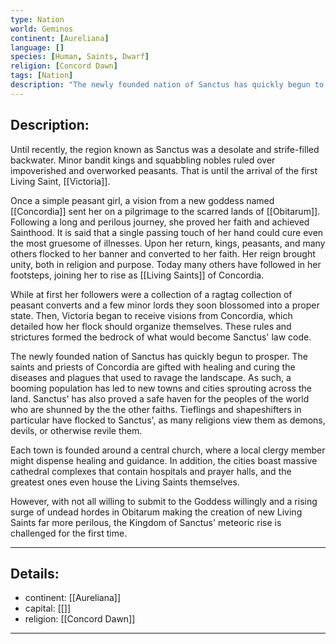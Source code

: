 ```yaml
---
type: Nation
world: Geminos
continent: [Aureliana]
language: []
species: [Human, Saints, Dwarf]
religion: [Concord Dawn]
tags: [Nation]
description: "The newly founded nation of Sanctus has quickly begun to prosper. The saints and priests of Concordia are gifted with healing and curing the diseases and plagues that used to ravage the landscape. As such, a booming population has led to new towns and cities sprouting across the land."
---
```


## Description:

Until recently, the region known as Sanctus was a desolate and strife-filled backwater. Minor bandit kings and squabbling nobles ruled over impoverished and overworked peasants. That is until the arrival of the first Living Saint, [[Victoria]]. 

Once a simple peasant girl, a vision from a new goddess named [[Concordia]] sent her on a pilgrimage to the scarred lands of [[Obitarum]]. Following a long and perilous journey, she proved her faith and achieved Sainthood. It is said that a single passing touch of her hand could cure even the most gruesome of illnesses. Upon her return, kings, peasants, and many others flocked to her banner and converted to her faith. Her reign brought unity, both in religion and purpose. Today many others have followed in her footsteps, joining her to rise as [[Living Saints]] of Concordia. 

While at first her followers were a collection of a ragtag collection of peasant converts and a few minor lords they soon blossomed into a proper state. Then, Victoria began to receive visions from Concordia, which detailed how her flock should organize themselves. These rules and strictures formed the bedrock of what would become Sanctus' law code.

The newly founded nation of Sanctus has quickly begun to prosper. The saints and priests of Concordia are gifted with healing and curing the diseases and plagues that used to ravage the landscape. As such, a booming population has led to new towns and cities sprouting across the land. Sanctus' has also proved a safe haven for the peoples of the world who are shunned by the the other faiths. Tieflings and shapeshifters in particular have flocked to Sanctus', as many religions view them as demons, devils, or otherwise revile them. 

Each town is founded around a central church, where a local clergy member might dispense healing and guidance. In addition, the cities boast massive cathedral complexes that contain hospitals and prayer halls, and the greatest ones even house the Living Saints themselves.

However, with not all willing to submit to the Goddess willingly and a rising surge of undead hordes in Obitarum making the creation of new Living Saints far more perilous, the Kingdom of Sanctus' meteoric rise is challenged for the first time.

---
## Details:
- continent: [[Aureliana]]
- capital: [[]]
- religion: [[Concord Dawn]]

---




